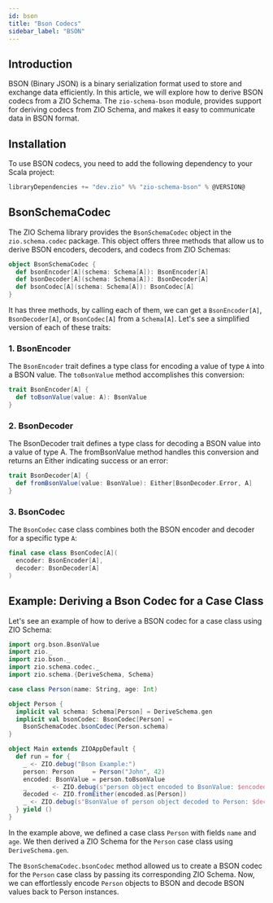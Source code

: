 ```yaml
---
id: bson
title: "Bson Codecs"
sidebar_label: "BSON"
---
```


## Introduction

BSON (Binary JSON) is a binary serialization format used to store and exchange data efficiently. In this article, we will explore how to derive BSON codecs from a ZIO Schema. The `zio-schema-bson` module, provides support for deriving codecs from ZIO Schema, and makes it easy to communicate data in BSON format.

## Installation

To use BSON codecs, you need to add the following dependency to your Scala project:

```scala
libraryDependencies += "dev.zio" %% "zio-schema-bson" % @VERSION@
```

## BsonSchemaCodec

The ZIO Schema library provides the `BsonSchemaCodec` object in the `zio.schema.codec` package. This object offers three methods that allow us to derive BSON encoders, decoders, and codecs from ZIO Schemas:

```scala
object BsonSchemaCodec {
  def bsonEncoder[A](schema: Schema[A]): BsonEncoder[A]
  def bsonDecoder[A](schema: Schema[A]): BsonDecoder[A]
  def bsonCodec[A](schema: Schema[A]): BsonCodec[A]
}
```

It has three methods, by calling each of them, we can get a `BsonEncoder[A]`, `BsonDecoder[A]`, or `BsonCodec[A]` from a `Schema[A]`. Let's see a simplified version of each of these traits:

### 1. BsonEncoder

The `BsonEncoder` trait defines a type class for encoding a value of type `A` into a BSON value. The `toBsonValue` method accomplishes this conversion:

```scala
trait BsonEncoder[A] {
  def toBsonValue(value: A): BsonValue
}
```

### 2. BsonDecoder

The BsonDecoder trait defines a type class for decoding a BSON value into a value of type A. The fromBsonValue method handles this conversion and returns an Either indicating success or an error:

```scala
trait BsonDecoder[A] {
  def fromBsonValue(value: BsonValue): Either[BsonDecoder.Error, A]
}
```

### 3. BsonCodec

The `BsonCodec` case class combines both the BSON encoder and decoder for a specific type `A`:

```scala
final case class BsonCodec[A](
  encoder: BsonEncoder[A],
  decoder: BsonDecoder[A]
)
```

## Example: Deriving a Bson Codec for a Case Class

Let's see an example of how to derive a BSON codec for a case class using ZIO Schema:

```scala mdoc:compile-only
import org.bson.BsonValue
import zio._
import zio.bson._
import zio.schema.codec._
import zio.schema.{DeriveSchema, Schema}

case class Person(name: String, age: Int)

object Person {
  implicit val schema: Schema[Person] = DeriveSchema.gen
  implicit val bsonCodec: BsonCodec[Person] =
    BsonSchemaCodec.bsonCodec(Person.schema)
}

object Main extends ZIOAppDefault {
  def run = for {
    _ <- ZIO.debug("Bson Example:")
    person: Person     = Person("John", 42)
    encoded: BsonValue = person.toBsonValue
    _       <- ZIO.debug(s"person object encoded to BsonValue: $encoded")
    decoded <- ZIO.fromEither(encoded.as[Person])
    _ <- ZIO.debug(s"BsonValue of person object decoded to Person: $decoded")
  } yield ()
}
```

In the example above, we defined a case class `Person` with fields `name` and `age`. We then derived a ZIO Schema for the `Person` case class using `DeriveSchema.gen`.

The `BsonSchemaCodec.bsonCodec` method allowed us to create a BSON codec for the `Person` case class by passing its corresponding ZIO Schema. Now, we can effortlessly encode `Person` objects to BSON and decode BSON values back to Person instances.
